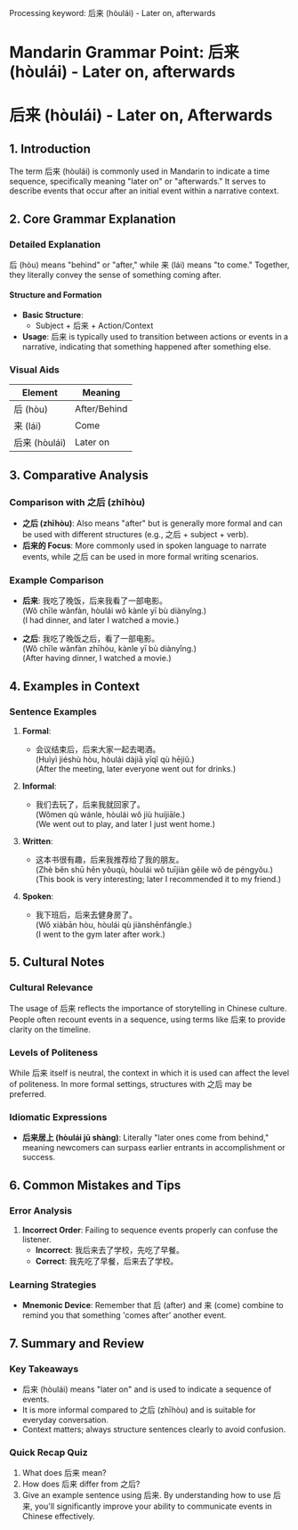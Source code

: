 Processing keyword: 后来 (hòulái) - Later on, afterwards
# Mandarin Grammar Point: 后来 (hòulái) - Later on, afterwards
# 后来 (hòulái) - Later on, Afterwards
## 1. Introduction
The term 后来 (hòulái) is commonly used in Mandarin to indicate a time sequence, specifically meaning "later on" or "afterwards." It serves to describe events that occur after an initial event within a narrative context.
## 2. Core Grammar Explanation
### Detailed Explanation
后 (hòu) means "behind" or "after," while 来 (lái) means "to come." Together, they literally convey the sense of something coming after. 
#### Structure and Formation
- **Basic Structure**: 
  - Subject + 后来 + Action/Context
- **Usage**: 后来 is typically used to transition between actions or events in a narrative, indicating that something happened after something else.
### Visual Aids
| Element        | Meaning       |
|----------------|---------------|
| 后 (hòu)      | After/Behind  |
| 来 (lái)      | Come          |
| 后来 (hòulái) | Later on      |
## 3. Comparative Analysis
### Comparison with 之后 (zhīhòu)
- **之后 (zhīhòu)**: Also means "after" but is generally more formal and can be used with different structures (e.g., 之后 + subject + verb).
- **后来的 Focus**: More commonly used in spoken language to narrate events, while 之后 can be used in more formal writing scenarios.
### Example Comparison
- **后来**: 我吃了晚饭，后来我看了一部电影。  
  (Wǒ chīle wǎnfàn, hòulái wǒ kànle yī bù diànyǐng.)  
  (I had dinner, and later I watched a movie.)
  
- **之后**: 我吃了晚饭之后，看了一部电影。  
  (Wǒ chīle wǎnfàn zhīhòu, kànle yī bù diànyǐng.)  
  (After having dinner, I watched a movie.)
## 4. Examples in Context
### Sentence Examples
1. **Formal**: 
   - 会议结束后，后来大家一起去喝酒。  
   (Huìyì jiéshù hòu, hòulái dàjiā yīqǐ qù hējiǔ.)  
   (After the meeting, later everyone went out for drinks.)
   
2. **Informal**: 
   - 我们去玩了，后来我就回家了。  
   (Wǒmen qù wánle, hòulái wǒ jiù huíjiāle.)  
   (We went out to play, and later I just went home.)
   
3. **Written**: 
   - 这本书很有趣，后来我推荐给了我的朋友。  
   (Zhè běn shū hěn yǒuqù, hòulái wǒ tuījiàn gěile wǒ de péngyǒu.)  
   (This book is very interesting; later I recommended it to my friend.)
4. **Spoken**: 
   - 我下班后，后来去健身房了。  
   (Wǒ xiàbān hòu, hòulái qù jiànshēnfángle.)  
   (I went to the gym later after work.)
## 5. Cultural Notes
### Cultural Relevance
The usage of 后来 reflects the importance of storytelling in Chinese culture. People often recount events in a sequence, using terms like 后来 to provide clarity on the timeline.
### Levels of Politeness
While 后来 itself is neutral, the context in which it is used can affect the level of politeness. In more formal settings, structures with 之后 may be preferred.
### Idiomatic Expressions
- **后来居上 (hòulái jū shàng)**: Literally "later ones come from behind," meaning newcomers can surpass earlier entrants in accomplishment or success.
## 6. Common Mistakes and Tips
### Error Analysis
1. **Incorrect Order**: Failing to sequence events properly can confuse the listener.
   - **Incorrect**: 我后来去了学校，先吃了早餐。  
   - **Correct**: 我先吃了早餐，后来去了学校。
### Learning Strategies
- **Mnemonic Device**: Remember that 后 (after) and 来 (come) combine to remind you that something 'comes after' another event.
## 7. Summary and Review
### Key Takeaways
- 后来 (hòulái) means "later on" and is used to indicate a sequence of events.
- It is more informal compared to 之后 (zhīhòu) and is suitable for everyday conversation.
- Context matters; always structure sentences clearly to avoid confusion.
### Quick Recap Quiz
1. What does 后来 mean?
2. How does 后来 differ from 之后?
3. Give an example sentence using 后来.
By understanding how to use 后来, you'll significantly improve your ability to communicate events in Chinese effectively.
